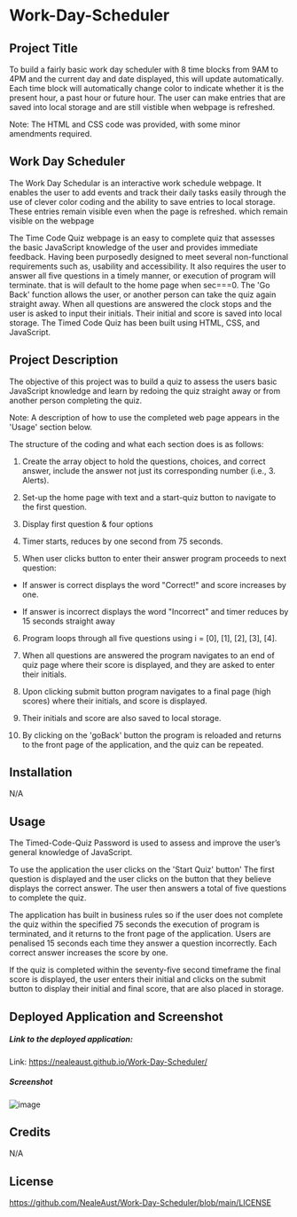 # Work-Day-Scheduler

## Project Title

To build a fairly basic work day scheduler with 8 time blocks from 9AM to 4PM and the current day and date displayed, this will update automatically. Each time block will automatically change color to indicate whether it is the present hour, a past hour or future hour. The user can make entries that are saved into local storage and are still vistible when webpage is refreshed.  

Note: The HTML and CSS code was provided, with some minor amendments required.

## Work Day Scheduler 

The Work Day Schedular is an interactive work schedule webpage.  It enables the user to add events and track their daily tasks easily through the use of clever color coding and the ability to save entries to local storage.  These entries remain visible even when the page is refreshed. which remain visible on the webpage 

The Time Code Quiz webpage is an easy to complete quiz that assesses the basic JavaScript knowledge of the user and provides immediate feedback. Having been purposedly designed to meet several non-functional requirements such as, usability and accessibility. It also requires the user to answer all five questions in a timely manner, or execution of program will terminate.
 that is will default to the home page when sec===0. The 'Go Back' function allows the user, or another person can take the quiz again straight away. When all questions are answered the clock stops and the user is asked to input their initials. Their initial and score is saved into local storage. The Timed Code Quiz has been built using HTML, CSS, and JavaScript. 

## Project Description

The objective of this project was to build a quiz to assess the users basic JavaScript knowledge and learn by redoing the quiz straight away or from another person completing the quiz.

Note: A description of how to use the completed web page appears in the 'Usage' section below.

The structure of the coding and what each section does is as follows:

1. Create the array object to hold the questions, choices, and correct answer, include the answer not just its corresponding number (i.e., 3. Alerts).

2. Set-up the home page with text and a start-quiz button to navigate to the first question.

3. Display first question & four options

4. Timer starts, reduces by one second from 75 seconds.

5. When user clicks button to enter their answer program proceeds to next question:
- If answer is correct displays the word "Correct!" and score increases by one.

- If answer is incorrect displays the word "Incorrect" and timer reduces by 15 seconds straight away 

6. Program loops through all five questions using i = [0], [1], [2], [3], [4].

7. When all questions are answered the program navigates to an end of quiz page where their score is displayed, and they are asked to enter their initials. 

8.  Upon clicking submit button program navigates to a final page (high scores) where their initials, and score is displayed.

9. Their initials and score are also saved to local storage.

10. By clicking on the 'goBack' button the program is reloaded and returns to the front page of the application, and the quiz can be repeated.

## Installation

N/A

## Usage

The Timed-Code-Quiz Password is used to assess and improve the user’s general knowledge of JavaScript. 

To use the application the user clicks on the 'Start Quiz' button' The first question is displayed and the user clicks on the button that they believe displays the correct answer. The user then answers a total of five questions to complete the quiz. 

The application has built in business rules so if the user does not complete the quiz within the specified 75 seconds the execution of program is terminated, and it returns to the front page of the application. Users are penalised 15 seconds each time they answer a question incorrectly. Each correct answer increases the score by one.

If the quiz is completed within the seventy-five second timeframe the final score is displayed, the user enters their initial and clicks on the submit button to display their initial and final score, that are also placed in storage.

## Deployed Application and Screenshot

##### Link to the deployed application:

Link:  https://nealeaust.github.io/Work-Day-Scheduler/

##### Screenshot

 ![image](https://user-images.githubusercontent.com/115671306/210290150-981d4425-36a5-40e8-8d1c-c6f2c8a2a620.png)

## Credits

N/A

## License

https://github.com/NealeAust/Work-Day-Scheduler/blob/main/LICENSE



